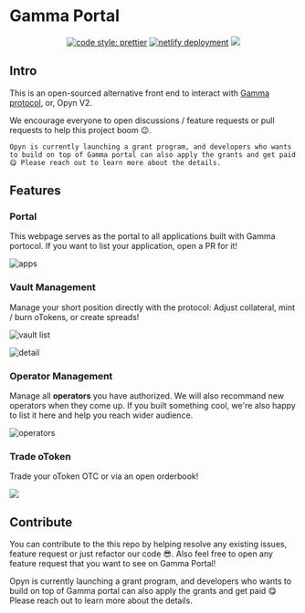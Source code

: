 # Gamma Portal

<p align="center">

<a href="#badge">
    <img alt="code style: prettier" src="https://img.shields.io/badge/code_style-prettier-ff69b4.svg?style=flat-square"></a>

<a href="https://app.netlify.com/sites/opynv2-portal/deploys">
    <img alt="netlify deployment" src="https://api.netlify.com/api/v1/badges/19d789ad-775c-4147-87aa-25bdd2dd9456/deploy-status"></a>

<a>
  <img src="https://img.shields.io/github/last-commit/antoncoding/opyn-v2-portal">
</a>
<br>
</p>

## Intro

This is an open-sourced alternative front end to interact with [Gamma protocol](https://github.com/opynfinance/GammaProtocol), or, Opyn V2.

We encourage everyone to open discussions / feature requests or pull requests to help this project boom 😉. 

`
Opyn is currently launching a grant program, and developers who wants to build on top of Gamma portal can also apply the grants and get paid 😋 Please reach out to learn more about the details.
`

## Features

### Portal

This webpage serves as the portal to all applications built with Gamma portocol. If you want to list your application, open a PR for it!

![apps](https://i.imgur.com/PjJXa6h.png)


### Vault Management 

Manage your short position directly with the protocol: Adjust collateral, mint / burn oTokens, or create spreads!

![vault list](https://i.imgur.com/4GdVRC1.png)


![detail](https://i.imgur.com/hDsSk3P.png)


### Operator Management

Manage all **operators** you have authorized. We will also recommand new operators when they come up. If you built something cool, we're also happy to list it here and help you reach wider audience.

![operators](https://i.imgur.com/DxAG19V.png)

### Trade oToken

Trade your oToken OTC or via an open orderbook!

![](https://i.imgur.com/SRiPG89.png)

## Contribute

You can contribute to the this repo by helping resolve any existing issues, feature request or just refactor our code 😎. 
Also feel free to open any feature request that you want to see on Gamma Portal!

Opyn is currently launching a grant program, and developers who wants to build on top of Gamma portal can also apply the grants and get paid 😋 Please reach out to learn more about the details.
